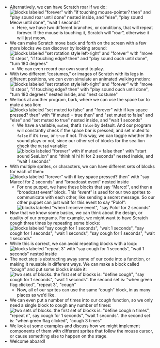 *   Alternatively, we can have Scratch roar if we do:  
    ![blocks labeled "forever" with "if touching mouse-pointer? then" and "play sound roar until done" nested inside, and "else", "play sound Meow until done", "wait 1 seconds"](https://cs50.harvard.edu/x/2020/notes/0/pet1.png)
    *   Here, we have two different branches, or conditions, that will repeat forever. If the mouse is touching it, Scratch will “roar”, otherwise it will just meow.
*   We can make Scratch move back and forth on the screen with a few more blocks we can discover by looking around:  
    ![blocks labeled "set rotation style left-right" and "forever" with "move 10 steps", "if touching edge? then" and "play sound ouch until done", "turn 180 degrees"](https://cs50.harvard.edu/x/2020/notes/0/ouch.png)
    *   We can even record our own sound to play.
*   With two different “costumes,” or images of Scratch with its legs in different positions, we can even simulate an animated walking motion:  
    ![blocks labeled "set rotation style left-right" and "forever" with "move 10 steps", "if touching edge? then" with "play sound ouch until done", "turn 180 degrees" nested inside, and "next costume"](https://cs50.harvard.edu/x/2020/notes/0/bounce.png)
*   We look at another program, bark, where we can use the space bar to mute a sea lion:  
    ![blocks labeled "set muted to false" and "forever" with if key space pressed? then" with "if muted = true then" and "set muted to false" and "else" and "set muted to true" nested inside, and "wait 1 seconds"](https://cs50.harvard.edu/x/2020/notes/0/bark.png)
    *   We have a variable, `muted`, that’s `false` by default. And our program will constantly check if the space bar is pressed, and set muted to `false` if it’s `true`, or `true` if not. This way, we can toggle whether the sound plays or not, since our other set of blocks for the sea lion check the `muted` variable:  
        ![blocks labeled "forever" with if muted = false then" with "start sound SeaLion" and "think hi hi hi for 2 seconds" nested inside, and "wait 1 seconds"](https://cs50.harvard.edu/x/2020/notes/0/bark1.png)
*   With multiple sprites, or characters, we can have different sets of blocks for each of them:  
    ![blocks labeled "forever" with if key space pressed? then" with "say Marco! for 2 seconds" and "broadcast event" nested inside](https://cs50.harvard.edu/x/2020/notes/0/marco.png)
    *   For one puppet, we have these blocks that say “Marco!”, and then a “broadcast event” block. This “event” is used for our two sprites to communicate with each other, like sending a secret message. So our other puppet can just wait for this event to say “Polo!”:  
        ![blocks labeled "when I receive event", "say Polo! for 2 seconds"](https://cs50.harvard.edu/x/2020/notes/0/polo.png)
*   Now that we know some basics, we can think about the design, or quality of our programs. For example, we might want to have Scratch cough three times by repeating some blocks:  
    ![blocks labeled "say cough for 1 seconds", "wait 1 seconds", "say cough for 1 seconds", "wait 1 seconds", "say cough for 1 seconds", "wait 1 seconds"](https://cs50.harvard.edu/x/2020/notes/0/cough0.png)
*   While this is correct, we can avoid repeating blocks with a loop:  
    ![blocks labeled "repeat 3" with "say cough for 1 seconds", "wait 1 seconds" nested inside](https://cs50.harvard.edu/x/2020/notes/0/cough1.png)
*   The next step is abstracting away some of our code into a function, or making it reusable in different ways. We can make a block called “cough” and put some blocks inside it:  
    ![two sets of blocks. the first set of blocks is: "define cough", "say cough for 1 seconds", "wait 1 seconds". the second set is: "when green flag clicked", "repeat 3", "cough"](https://cs50.harvard.edu/x/2020/notes/0/cough_function.png)
    *   Now, all of our sprites can use the same “cough” block, in as many places as we’d like.
*   We can even put a number of times into our cough function, so we only need a single block to cough any number of times:  
    ![two sets of blocks. the first set of blocks is: "define cough n times", "repeat n", say cough for 1 seconds", "wait 1 seconds". the second set is: "when green flag clicked", "cough 3 times"](https://cs50.harvard.edu/x/2020/notes/0/cough_function_2.png)
*   We look at some examples and discuss how we might implement components of them with different sprites that follow the mouse cursor, or cause something else to happen on the stage.
*   Welcome aboard!